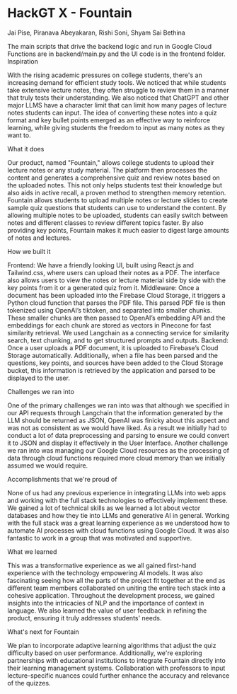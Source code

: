 # HackGT X - Fountain
Jai Pise, Piranava Abeyakaran, Rishi Soni, Shyam Sai Bethina

The main scripts that drive the backend logic and run in Google Cloud Functions are in backend/main.py and the UI code is in the frontend folder.
Inspiration

With the rising academic pressures on college students, there's an increasing demand for efficient study tools. We noticed that while students take extensive lecture notes, they often struggle to review them in a manner that truly tests their understanding. We also noticed that ChatGPT and other major LLMS have a character limit that can limit how many pages of lecture notes students can input. The idea of converting these notes into a quiz format and key bullet points emerged as an effective way to reinforce learning, while giving students the freedom to input as many notes as they want to.

What it does

Our product, named "Fountain," allows college students to upload their lecture notes or any study material. The platform then processes the content and generates a comprehensive quiz and review notes based on the uploaded notes. This not only helps students test their knowledge but also aids in active recall, a proven method to strengthen memory retention. Fountain allows students to upload multiple notes or lecture slides to create sample quiz questions that students can use to understand the content. By allowing multiple notes to be uploaded, students can easily switch between notes and different classes to review different topics faster. By also providing key points, Fountain makes it much easier to digest large amounts of notes and lectures.

How we built it

Frontend: We have a friendly looking UI, built using React.js and Tailwind.css, where users can upload their notes as a PDF. The interface also allows users to view the notes or lecture material side by side with the key points from it or a generated quiz from it. Middleware: Once a document has been uploaded into the Firebase Cloud Storage, it triggers a Python cloud function that parses the PDF file. This parsed PDF file is then tokenized using OpenAI’s tiktoken, and separated into smaller chunks. These smaller chunks are then passed to OpenAI’s embedding API and the embeddings for each chunk are stored as vectors in Pinecone for fast similarity retrieval. We used Langchain as a connecting service for similarity search, text chunking, and to get structured prompts and outputs. Backend: Once a user uploads a PDF document, it is uploaded to Firebase’s Cloud Storage automatically. Additionally, when a file has been parsed and the questions, key points, and sources have been added to the Cloud Storage bucket, this information is retrieved by the application and parsed to be displayed to the user.

Challenges we ran into

One of the primary challenges we ran into was that although we specified in our API requests through Langchain that the information generated by the LLM should be returned as JSON, OpenAI was finicky about this aspect and was not as consistent as we would have liked. As a result we initially had to conduct a lot of data preprocessing and parsing to ensure we could convert it to JSON and display it effectively in the User Interface. Another challenge we ran into was managing our Google Cloud resources as the processing of data through cloud functions required more cloud memory than we initially assumed we would require.

Accomplishments that we're proud of

None of us had any previous experience in integrating LLMs into web apps and working with the full stack technologies to effectively implement these. We gained a lot of technical skills as we learned a lot about vector databases and how they tie into LLMs and generative AI in general. Working with the full stack was a great learning experience as we understood how to automate AI processes with cloud functions using Google Cloud. It was also fantastic to work in a group that was motivated and supportive.

What we learned

This was a transformative experience as we all gained first-hand experience with the technology empowering AI models. It was also fascinating seeing how all the parts of the project fit together at the end as different team members collaborated on uniting the entire tech stack into a cohesive application. Throughout the development process, we gained insights into the intricacies of NLP and the importance of context in language. We also learned the value of user feedback in refining the product, ensuring it truly addresses students' needs.

What's next for Fountain

We plan to incorporate adaptive learning algorithms that adjust the quiz difficulty based on user performance. Additionally, we're exploring partnerships with educational institutions to integrate Fountain directly into their learning management systems. Collaboration with professors to input lecture-specific nuances could further enhance the accuracy and relevance of the quizzes.
